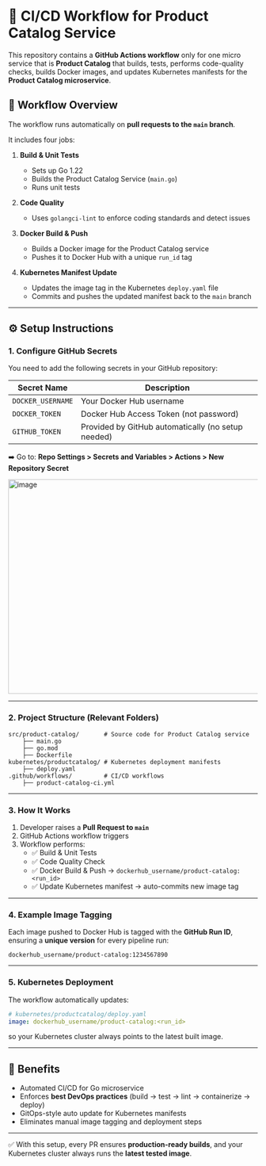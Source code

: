 
# 🚀 CI/CD Workflow for Product Catalog Service  

This repository contains a **GitHub Actions workflow** only for one micro service that is **Product Catalog** that builds, tests, performs code-quality checks, builds Docker images, and updates Kubernetes manifests for the **Product Catalog microservice**.  

## 📌 Workflow Overview  

The workflow runs automatically on **pull requests to the `main` branch**.  

It includes four jobs:  

1. **Build & Unit Tests**  
   - Sets up Go 1.22  
   - Builds the Product Catalog Service (`main.go`)  
   - Runs unit tests  

2. **Code Quality**  
   - Uses `golangci-lint` to enforce coding standards and detect issues  

3. **Docker Build & Push**  
   - Builds a Docker image for the Product Catalog service  
   - Pushes it to Docker Hub with a unique `run_id` tag  

4. **Kubernetes Manifest Update**  
   - Updates the image tag in the Kubernetes `deploy.yaml` file  
   - Commits and pushes the updated manifest back to the `main` branch  

---

## ⚙️ Setup Instructions  

### 1. Configure GitHub Secrets  
You need to add the following secrets in your GitHub repository:  

| Secret Name         | Description |
|----------------------|-------------|
| `DOCKER_USERNAME`    | Your Docker Hub username |
| `DOCKER_TOKEN`       | Docker Hub Access Token (not password) |
| `GITHUB_TOKEN`       | Provided by GitHub automatically (no setup needed) |

➡️ Go to: **Repo Settings > Secrets and Variables > Actions > New Repository Secret**  

<img width="1138" height="433" alt="image" src="https://github.com/user-attachments/assets/98b2b079-d672-4dad-939a-e45ca9941e46" />

---

### 2. Project Structure (Relevant Folders)  

```
src/product-catalog/       # Source code for Product Catalog service
    ├── main.go
    ├── go.mod
    ├── Dockerfile
kubernetes/productcatalog/ # Kubernetes deployment manifests
    ├── deploy.yaml
.github/workflows/         # CI/CD workflows
    ├── product-catalog-ci.yml
```

---

### 3. How It Works  

1. Developer raises a **Pull Request to `main`**  
2. GitHub Actions workflow triggers  
3. Workflow performs:  
   - ✅ Build & Unit Tests  
   - ✅ Code Quality Check  
   - ✅ Docker Build & Push → `dockerhub_username/product-catalog:<run_id>`  
   - ✅ Update Kubernetes manifest → auto-commits new image tag  

---

### 4. Example Image Tagging  

Each image pushed to Docker Hub is tagged with the **GitHub Run ID**, ensuring a **unique version** for every pipeline run:  

```
dockerhub_username/product-catalog:1234567890
```

---

### 5. Kubernetes Deployment  

The workflow automatically updates:  

```yaml
# kubernetes/productcatalog/deploy.yaml
image: dockerhub_username/product-catalog:<run_id>
```  

so your Kubernetes cluster always points to the latest built image.  

---

## 🎯 Benefits  

- Automated CI/CD for Go microservice  
- Enforces **best DevOps practices** (build → test → lint → containerize → deploy)  
- GitOps-style auto update for Kubernetes manifests  
- Eliminates manual image tagging and deployment steps  

---

✅ With this setup, every PR ensures **production-ready builds**, and your Kubernetes cluster always runs the **latest tested image**.  
